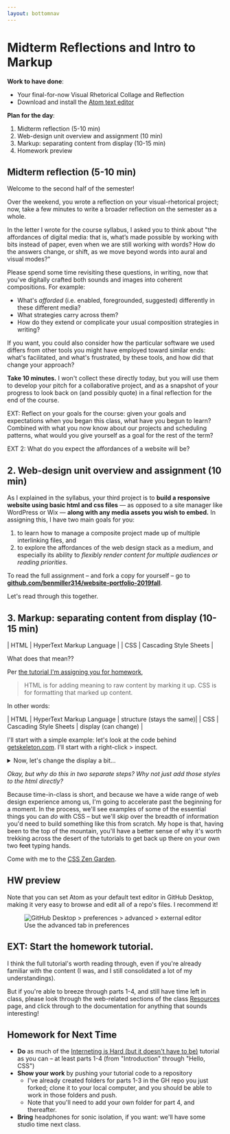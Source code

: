 ```yaml
---
layout: bottomnav
---
```



# Midterm Reflections and Intro to Markup

**Work to have done**:

* Your final-for-now Visual Rhetorical Collage and Reflection
* Download and install the [Atom text editor](http://atom.io)

**Plan for the day**:

1. Midterm reflection (5-10 min)
2. Web-design unit overview and assignment (10 min)
3. Markup: separating content from display (10-15 min)
5. Homework preview

<!-- NOTE FOR NEXT TIME: don't cut CSS in 4 minutes, and maybe even start with it? I ended up with 30 minutes left!!

Okay, here's my current proposal for next time:
1. midterm reflection (10 min)
2. share / discuss reflections (10 min)
3. CSS Zen Garden. (5 min) different ways visual representations can highlight / draw attention.
4. Reveal: every one of these sites uses the exact same underlying text. How? By telling the computer what _parts_ a thing has, you can separate out how to _display_ those parts.
Consider making a PowerPoint for the next bit:
5. Separate, but cross-related, languages have developed to handle the part-marking and the display: html and css. (other web languages, like php, javascript, ruby, and python, can dynamically generate or change the html and css; but html and css are the core of what gets shown on the screen.)
6. pre-fab (not inspector-based) examples (maybe in a codepen?) of html + css + output. structure of an html tag (maybe start with <a>, because it has attributes? use atom to show syntax highlighting, which makes it easier to see the parts. also note the open-tag close-tag structure is essentially like parentheses, and show https://xkcd.com/859/.)
7. div as a kind of layer-group: collect these things, treat them the same. container model.


-->

## Midterm reflection (5-10 min)

Welcome to the second half of the semester!

Over the weekend, you wrote a reflection on your visual-rhetorical project; now, take a few minutes to write a broader reflection on the semester as a whole.

In the letter I wrote for the course syllabus, I asked you to think about "the affordances of digital media: that is, what’s made possible by working with bits instead of paper, even when we are still working with words? How do the answers change, or shift, as we move beyond words into aural and visual modes?"

<div class="alert alert-success">

<p>Please spend some time revisiting these questions, in writing, now that you've digitally crafted both sounds and images into coherent compositions. For example:
  <ul>
    <li>What's <em>afforded</em> (i.e. enabled, foregrounded, suggested) differently in these different media?</li>
    <li>What strategies carry across them?</li>
    <li>How do they extend or complicate your usual composition strategies in writing?</li>
  </ul>
</p>

<p>If you want, you could also consider how the particular software we used differs from other tools you might have employed toward similar ends: what's facilitated, and what's frustrated, by these tools, and how did that change your approach?
</p>
</div>

**Take 10 minutes.** I won't collect these directly today, but you will use them to develop your pitch for a collaborative project, and as a snapshot of your progress to look back on (and possibly quote) in a final reflection for the end of the course.

EXT: Reflect on your goals for the course: given your goals and expectations when you began this class, what have you begun to learn? Combined with what you now know about our projects and scheduling patterns, what would you give yourself as a goal for the rest of the term?

EXT 2: What do you expect the affordances of a website will be?

## 2. Web-design unit overview and assignment (10 min)

As I explained in the syllabus, your third project is to **build a responsive website using basic html and css files** — as opposed to a site manager like WordPress or Wix — **along with any media assets you wish to embed.** In assigning this, I have two main goals for you:

1. to learn how to manage a composite project made up of multiple interlinking files, and
2. to explore the affordances of the web design stack as a medium, and especially its ability to _flexibly render content for multiple audiences or reading priorities_.

<div class="alert alert-success">
To read the full assignment – and fork a copy for yourself – go to <strong><a href="https://github.com/benmiller314/website-portfolio-2019fall#project-3-website-portfolio">github.com/benmiller314/website-portfolio-2019fall</a></strong>.
</div>

Let's read through this together.

<!-- Go through overview, constraints, deadlines. -->

## 3. Markup: separating content from display (10-15 min)

| HTML | HyperText Markup Language |
| CSS | Cascading Style Sheets |

What does that mean??

Per [the tutorial I'm assigning you for homework](https://internetingishard.com/html-and-css/introduction#html-css-and-javascript),
> HTML is for adding meaning to raw content by marking it up.
CSS is for formatting that marked up content.

<!-- Make the connection to their own markup on the Issue Queue: bold, italic, etc. -->

In other words:

| HTML | HyperText Markup Language | structure (stays the same)|
| CSS | Cascading Style Sheets | display (can change) |


I'll start with a simple example: let's look at the code behind [getskeleton.com](http://getskeleton.com). I'll start with a right-click > inspect.

<!--
* head / body
* body has a big container
* inside the container is a section, a nav, and a bunch of divs (each with an id)
* open _typography_ div to show how the boxes just nest inside each other
-->

<details>
<summary>Now, let's change the display a bit...</summary>
<!-- implement one line at a time -->
<pre><code>
div {
  border: 1px dotted crimson;
  background-color: lightgray;
}
<!-- then mess with the color picker -->
</code>
</pre>
</details>

*Okay, but why do this in two separate steps? Why not just add those styles to the html directly?*

Because time-in-class is short, and because we have a wide range of web design experience among us, I'm going to accelerate past the beginning for a moment. In the process, we'll see examples of some of the essential things you can *do* with CSS – but we'll skip over the breadth of information you'd need to build something like this from scratch. My hope is that, having been to the top of the mountain, you'll have a better sense of why it's worth trekking across the desert of the tutorials to get back up there on your own two <del>feet</del> typing hands.

<div class="alert alert-info">
Come with me to the <a href="http://www.csszengarden.com">CSS Zen Garden</a>.
</div>

<!--
demo Garments,
Screen Filler,
A Robot Named Jimmy.

Emphasize that this is all _exactly_ the same html.
-->

## HW preview
Note that you can set Atom as your default text editor in GitHub Desktop, making it very easy to browse and edit all of a repo's files. I recommend it!

<figure>
<img src="{{site.github.baseurl}}/uploads/gh-desktop--set-text-editor.png" alt="GitHub Desktop > preferences > advanced > external editor" />
<figcaption>Use the advanced tab in preferences</figcaption>
</figure>

## EXT: Start the homework tutorial.
I think the full tutorial's worth reading through, even if you're already familiar with the content (I was, and I still consolidated a lot of my understandings).

But if you're able to breeze through parts 1-4, and still have time left in class, please look through the web-related sections of the class  [Resources]({{site.github.baseurl}}/resources) page, and click through to the documentation for anything that sounds interesting!

<!-- MOVED TO NEXT LESSON
## 4. "Web Design in 4 Minutes"... in 15 minutes


I expect this will take a bit more than four minutes, because I fully plan to interject, and I hope you will, too. But that's really what this is called:
[http://jgthms.com/web-design-in-4-minutes](http://jgthms.com/web-design-in-4-minutes/)
-->

## Homework for Next Time

* **Do** as much of the [Interneting is Hard (but it doesn't have to be)](http://web.archive.org/web/20190213013947/https://internetingishard.com/html-and-css/) tutorial as you can – at least parts 1-4 (from "Introduction" through "Hello, CSS")
* **Show your work** by pushing your tutorial code to a repository
   - I've already created folders for parts 1-3 in the GH repo you just forked; clone it to your local computer, and you should be able to work in those folders and push.
   - Note that you'll need to add your own folder for part 4, and thereafter.
* **Bring** headphones for sonic isolation, if you want: we'll have some studio time next class.
